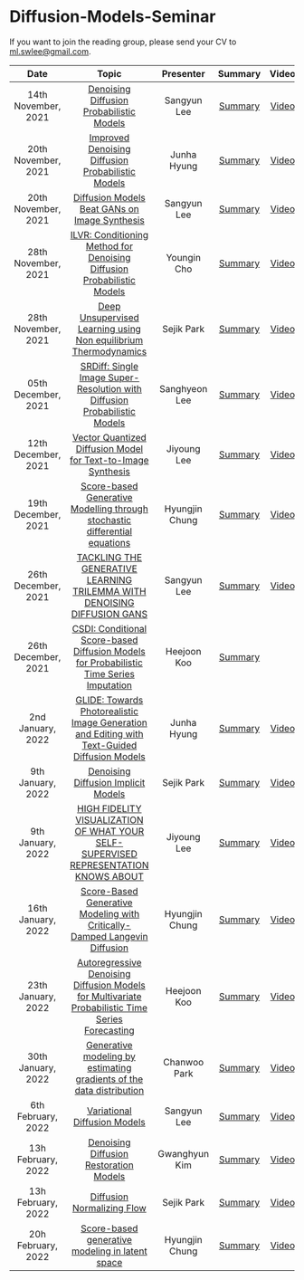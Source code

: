 # Diffusion-Models-Seminar

If you want to join the reading group, please send your CV to ml.swlee@gmail.com.



|       Date       | Topic | Presenter | Summary | Video |
|:----------------:|:----------------------------------------:|:----------:|:------:|:------:
| 14th November, 2021 | [Denoising Diffusion Probabilistic Models](https://arxiv.org/abs/2006.11239) | Sangyun Lee | [Summary](https://sang-yun-lee.notion.site/Denoising-Diffusion-Probabilistic-Models-ade353a9abaa41d98c3ae2c18b52c129) | [Video](https://youtu.be/sNkVRr56MtI)
| 20th November, 2021 | [Improved Denoising Diffusion Probabilistic Models](https://arxiv.org/abs/2102.09672) | Junha Hyung | [Summary](https://sang-yun-lee.notion.site/Improved-Denoising-Diffusion-Probabilistic-Models-efa847335aef4163bfd3ee96c176f659) | [Video](https://youtu.be/8dchQOqvrCE)
| 20th November, 2021 | [Diffusion Models Beat GANs on Image Synthesis](https://arxiv.org/abs/2105.05233) | Sangyun Lee | [Summary](https://sang-yun-lee.notion.site/Diffusion-Models-Beat-GANs-on-Image-Synthesis-eb1f3826618d42e89d92e489c39f1371) | [Video](https://youtu.be/bSqA2AIaHy8)
| 28th November, 2021 | [ILVR: Conditioning Method for Denoising Diffusion Probabilistic Models](https://arxiv.org/abs/2108.02938) | Youngin Cho | [Summary](https://sang-yun-lee.notion.site/ILVR-Conditioning-Method-for-Denoising-Diffusion-Probabilistic-Models-06e9b5aa7644448e931161351cb21cd8) | [Video](https://youtu.be/NKdueTNOrR0)
| 28th November, 2021 | [Deep Unsupervised Learning using Non equilibrium Thermodynamics](https://arxiv.org/abs/1503.03585) | Sejik Park | [Summary](https://sang-yun-lee.notion.site/Deep-Unsupervised-Learning-using-Non-equilibrium-Thermodynamics-6492cd4a916049569efb837d842c47f4) | [Video](https://youtu.be/Nr0j8ObDB7w)
| 05th December, 2021 | [SRDiff: Single Image Super-Resolution with Diffusion Probabilistic Models](https://arxiv.org/abs/2104.14951) | Sanghyeon Lee | [Summary](https://sang-yun-lee.notion.site/SRDiff-Single-Image-Super-Resolution-with-Diffusion-Probabilistic-Models-c00b88ebc2d4412a8a2b3a2801eaaadc) | [Video](https://youtu.be/Yuz5YyGa2iI)
| 12th December, 2021 | [Vector Quantized Diffusion Model for Text-to-Image Synthesis](https://arxiv.org/abs/2111.14822) | Jiyoung Lee | [Summary](https://sang-yun-lee.notion.site/Vector-Quantized-Diffusion-Model-for-Text-to-Image-Synthesis-7b9ebb43f14242c887af47b8a9b9b268) | [Video](https://youtu.be/LNvgRgyBs0M)
| 19th December, 2021 | [Score-based Generative Modelling through stochastic differential equations](https://arxiv.org/abs/2011.13456) | Hyungjin Chung | [Summary](https://sang-yun-lee.notion.site/Score-based-Generative-Modelling-through-stochastic-differential-equations-59ce3235b479415a82d79dc7e644285b) | [Video](https://youtu.be/yqF1IkdCQ4Y)
| 26th December, 2021 | [TACKLING THE GENERATIVE LEARNING TRILEMMA WITH DENOISING DIFFUSION GANS](https://arxiv.org/abs/2112.07804) | Sangyun Lee | [Summary](https://sang-yun-lee.notion.site/TACKLING-THE-GENERATIVE-LEARNING-TRILEMMA-WITH-DENOISING-DIFFUSION-GANS-cca24f847e4c4d57abfaee49f37cbbaa) | [Video](https://youtu.be/sta4xSVOI4E)
| 26th December, 2021 | [CSDI: Conditional Score-based Diffusion Models for Probabilistic Time Series Imputation](https://arxiv.org/abs/2107.03502) | Heejoon Koo | [Summary](https://sang-yun-lee.notion.site/CSDI-Conditional-Score-based-Diffusion-Models-for-Probabilistic-Time-Series-Imputation-ef04e8ffcc024b389d652f6b1972f667) 
| 2nd January, 2022 | [GLIDE: Towards Photorealistic Image Generation and Editing with Text-Guided Diffusion Models](https://arxiv.org/abs/2112.10741) | Junha Hyung | [Summary](https://sang-yun-lee.notion.site/GLIDE-Towards-Photorealistic-Image-Generation-and-Editing-with-Text-Guided-Diffusion-Models-86036ea0bc344cd596a128f2de3fb9bb) | [Video](https://youtu.be/UefLZLbxM4g)
| 9th January, 2022 | [Denoising Diffusion Implicit Models](https://arxiv.org/abs/2010.02502) | Sejik Park | [Summary](https://www.notion.so/sang-yun-lee/Denoising-Diffusion-Implicit-Models-6cd7d42f65134996817594ffbce35488) | [Video](https://youtu.be/kGgO1ZPddwg)
| 9th January, 2022 | [HIGH FIDELITY VISUALIZATION OF WHAT YOUR SELF-SUPERVISED REPRESENTATION KNOWS ABOUT](https://arxiv.org/abs/2112.09164) | Jiyoung Lee | [Summary](https://www.notion.so/sang-yun-lee/HIGH-FIDELITY-VISUALIZATION-OF-WHAT-YOUR-SELF-SUPERVISED-REPRESENTATION-KNOWS-ABOUT-a9e7410a1c6f46a6850fcb8c08788ed7) | [Video](https://youtu.be/AOWs9Hb8r18)
| 16th January, 2022 | [Score-Based Generative Modeling with Critically-Damped Langevin Diffusion](https://arxiv.org/abs/2112.07068) | Hyungjin Chung | [Summary](https://sang-yun-lee.notion.site/Score-Based-Generative-Modeling-with-Critically-Damped-Langevin-Diffusion-1fb77e7099b94520a36d5b4372595b98) | [Video](https://youtu.be/_sGj5_8d3MY)
| 23th January, 2022 | [Autoregressive Denoising Diffusion Models for Multivariate Probabilistic Time Series Forecasting](https://arxiv.org/abs/2101.12072) | Heejoon Koo  | [Summary](https://sang-yun-lee.notion.site/Autoregressive-Denoising-Diffusion-Models-for-Multivariate-Probabilistic-Time-Series-Forecasting-IC-ee13c933c870476bbab3c975721e81ba) | [Video](https://youtu.be/KrKMErU4gRI)
| 30th January, 2022 | [Generative modeling by estimating gradients of the data distribution](https://arxiv.org/abs/1907.05600) | Chanwoo Park  | [Summary](https://www.notion.so/sang-yun-lee/Generative-modeling-by-estimating-gradients-of-the-data-distribution-cf9f8f0cba134c3f95c4dbf42e37e59a) | [Video](https://youtu.be/N2cSb9aW9aU)
| 6th February, 2022 | [Variational Diffusion Models](https://arxiv.org/abs/2107.00630) | Sangyun Lee | [Summary](https://www.notion.so/sang-yun-lee/Variational-Diffusion-Models-f72d9cb1a2004a9088470c95cdc929e3) | [Video](https://youtu.be/yR81b3UxgaI)
| 13h February, 2022 | [Denoising Diffusion Restoration Models](https://arxiv.org/abs/2201.11793) | Gwanghyun Kim | [Summary](https://sang-yun-lee.notion.site/Denoising-Diffusion-Restoration-Models-DDRM-275e61cfcf7843ffb0cbdbeaa572846a) | [Video](https://youtu.be/ZbB__c7pi40)
| 13h February, 2022 | [Diffusion Normalizing Flow](https://arxiv.org/abs/2110.07579) | Sejik Park | [Summary](https://sang-yun-lee.notion.site/Diffusion-Normalizing-Flow-5c8eff4fba024a28b0b95c043cb1ff8c) | [Video](https://youtu.be/vB6dsUtWwz0)
| 20h February, 2022 | [Score-based generative modeling in latent space](https://arxiv.org/abs/2106.05931) | Hyungjin Chung | [Summary](https://sang-yun-lee.notion.site/Score-based-generative-modeling-in-latent-space-6c08ad787289403095b7b9e51421724c) | [Video](https://youtu.be/ssxPHItnkqc)






